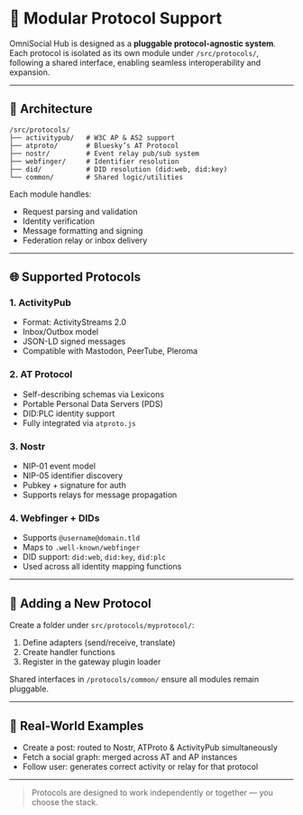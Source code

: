 # 🔌 Modular Protocol Support

OmniSocial Hub is designed as a **pluggable protocol-agnostic system**. Each protocol is isolated as its own module under `/src/protocols/`, following a shared interface, enabling seamless interoperability and expansion.

---

## 🧱 Architecture

```
/src/protocols/
├── activitypub/   # W3C AP & AS2 support
├── atproto/       # Bluesky’s AT Protocol
├── nostr/         # Event relay pub/sub system
├── webfinger/     # Identifier resolution
├── did/           # DID resolution (did:web, did:key)
└── common/        # Shared logic/utilities
```

Each module handles:
- Request parsing and validation
- Identity verification
- Message formatting and signing
- Federation relay or inbox delivery

---

## 🌐 Supported Protocols

### 1. **ActivityPub**
- Format: ActivityStreams 2.0
- Inbox/Outbox model
- JSON-LD signed messages
- Compatible with Mastodon, PeerTube, Pleroma

### 2. **AT Protocol**
- Self-describing schemas via Lexicons
- Portable Personal Data Servers (PDS)
- DID:PLC identity support
- Fully integrated via `atproto.js`

### 3. **Nostr**
- NIP-01 event model
- NIP-05 identifier discovery
- Pubkey + signature for auth
- Supports relays for message propagation

### 4. **Webfinger + DIDs**
- Supports `@username@domain.tld`
- Maps to `.well-known/webfinger`
- DID support: `did:web`, `did:key`, `did:plc`
- Used across all identity mapping functions

---

## 🔧 Adding a New Protocol

Create a folder under `src/protocols/myprotocol/`:
1. Define adapters (send/receive, translate)
2. Create handler functions
3. Register in the gateway plugin loader

Shared interfaces in `/protocols/common/` ensure all modules remain pluggable.

---

## 📢 Real-World Examples
- Create a post: routed to Nostr, ATProto & ActivityPub simultaneously
- Fetch a social graph: merged across AT and AP instances
- Follow user: generates correct activity or relay for that protocol

---

> Protocols are designed to work independently or together — you choose the stack.
